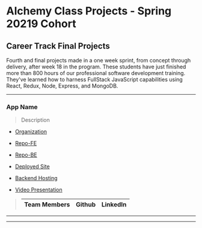 # Alchemy Class Projects - Spring 20219 Cohort

## Career Track Final Projects
Fourth and final projects made in a one week sprint, from concept through delivery, after week 18 in the program.  These students have just finished more than 800 hours of our professional software development training. They've learned how to harness FullStack JavaScript capabilities using React, Redux, Node, Express, and MongoDB.
___

 ### App Name

> Description 
>>

* [Organization]()

* [Repo-FE]()

* [Repo-BE]()

* [Deployed Site]()

* [Backend Hosting]()

* [Video Presentation]()

>
>| Team Members  | Github  | LinkedIn  |
>|---|---|---|


___
___
